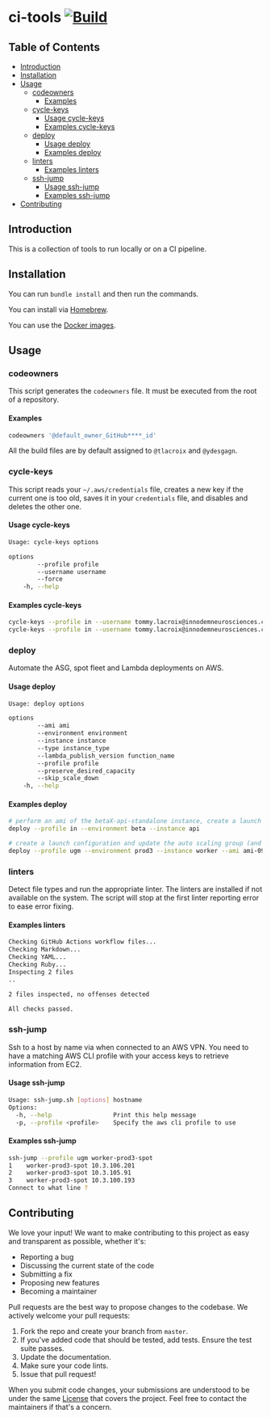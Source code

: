 # ci-tools [![Build](https://github.com/Cloud-Officer/ci-tools/actions/workflows/build.yml/badge.svg)](https://github.com/Cloud-Officer/ci-tools/actions/workflows/build.yml)

## Table of Contents

* [Introduction](#introduction)
* [Installation](#installation)
* [Usage](#usage)
  * [codeowners](#codeowners)
    * [Examples](#examples)
  * [cycle-keys](#cycle-keys)
    * [Usage cycle-keys](#usage-cycle-keys)
    * [Examples cycle-keys](#examples-cycle-keys)
  * [deploy](#deploy)
    * [Usage deploy](#usage-deploy)
    * [Examples deploy](#examples-deploy)
  * [linters](#linters)
    * [Examples linters](#examples-linters)
  * [ssh-jump](#ssh-jump)
    * [Usage ssh-jump](#usage-ssh-jump)
    * [Examples ssh-jump](#examples-ssh-jump)
* [Contributing](#contributing)

## Introduction

This is a collection of tools to run locally or on a CI pipeline.

## Installation

You can run `bundle install` and then run the commands.

You can install via [Homebrew](https://github.com/Cloud-Officer/homebrew-ci).

You can use the [Docker images](https://hub.docker.com/r/ydesgagne/ci-tools).

## Usage

### codeowners

This script generates the `codeowners` file. It must be executed from the root of a repository.

#### Examples

```bash
codeowners '@default_owner_GitHub****_id'
```

All the build files are by default assigned to `@tlacroix` and `@ydesgagn`.

### cycle-keys

This script reads your `~/.aws/credentials` file, creates a new key if the current one is too old, saves it in
your `credentials` file, and disables and deletes the other one.

#### Usage cycle-keys

```bash
Usage: cycle-keys options

options
        --profile profile
        --username username
        --force
    -h, --help
```

#### Examples cycle-keys

```bash
cycle-keys --profile in --username tommy.lacroix@innodemneurosciences.com
cycle-keys --profile in --username tommy.lacroix@innodemneurosciences.com --force
```

### deploy

Automate the ASG, spot fleet and Lambda deployments on AWS.

#### Usage deploy

```bash
Usage: deploy options

options
        --ami ami
        --environment environment
        --instance instance
        --type instance_type
        --lambda_publish_version function_name
        --profile profile
        --preserve_desired_capacity
        --skip_scale_down
    -h, --help
```

#### Examples deploy

```bash
# perform an ami of the betaX-api-standalone instance, create a launch config and update the auto scaling group
deploy --profile in --environment beta --instance api

# create a launch configuration and update the auto scaling group (and spot fleet if existing) from the provided AMI id
deploy --profile ugm --environment prod3 --instance worker --ami ami-09d6e0e85d7fba11d
```

### linters

Detect file types and run the appropriate linter. The linters are installed if not available on the system. The script will stop at the first linter reporting error to ease error fixing.

#### Examples linters

```bash
Checking GitHub Actions workflow files...
Checking Markdown...
Checking YAML...
Checking Ruby...
Inspecting 2 files
..

2 files inspected, no offenses detected

All checks passed.
```

### ssh-jump

Ssh to a host by name via when connected to an AWS VPN. You need to have a matching AWS CLI profile with your access keys to retrieve information from EC2.

#### Usage ssh-jump

```bash
Usage: ssh-jump.sh [options] hostname
Options:
  -h, --help                 Print this help message
  -p, --profile <profile>    Specify the aws cli profile to use
```

#### Examples ssh-jump

```bash
ssh-jump --profile ugm worker-prod3-spot                                              ✔  10:28:30  
1    worker-prod3-spot 10.3.106.201
2    worker-prod3-spot 10.3.105.91
3    worker-prod3-spot 10.3.100.193
Connect to what line ? 
```

## Contributing

We love your input! We want to make contributing to this project as easy and transparent as possible, whether it's:

* Reporting a bug
* Discussing the current state of the code
* Submitting a fix
* Proposing new features
* Becoming a maintainer

Pull requests are the best way to propose changes to the codebase. We actively welcome your pull requests:

1. Fork the repo and create your branch from `master`.
2. If you've added code that should be tested, add tests. Ensure the test suite passes.
3. Update the documentation.
4. Make sure your code lints.
5. Issue that pull request!

When you submit code changes, your submissions are understood to be under the same [License](license) that covers the
project. Feel free to contact the maintainers if that's a concern.
